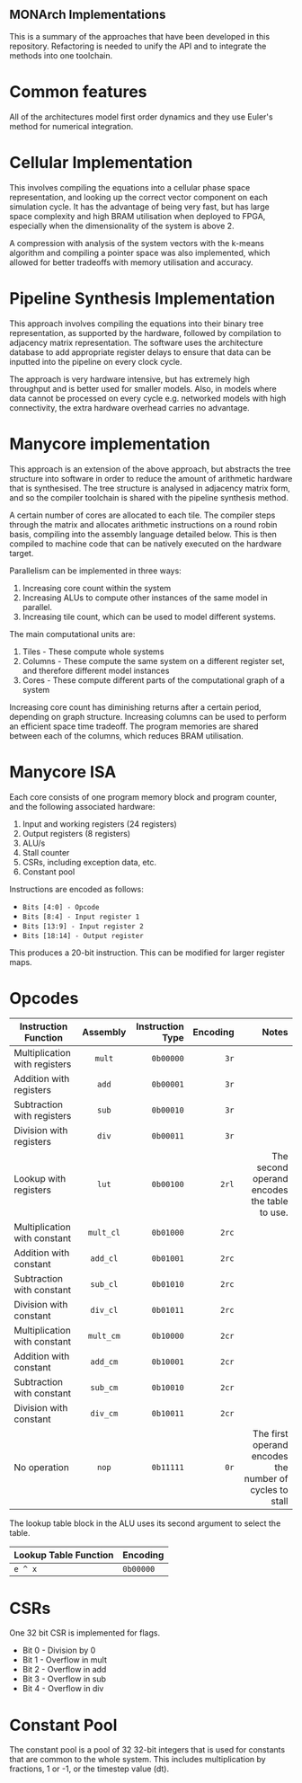 ## MONArch Implementations

This is a summary of the approaches that have been developed in this repository. Refactoring is needed to unify the API 
and to integrate the methods into one toolchain.

# Common features

All of the architectures model first order dynamics and they use Euler's method for numerical integration.

# Cellular Implementation

This involves compiling the equations into a cellular phase space representation, and looking up the 
correct vector component on each simulation cycle. It has the advantage of being very fast, but has
large space complexity and high BRAM utilisation when deployed to FPGA, especially when the dimensionality
of the system is above 2.

A compression with analysis of the system vectors with the k-means algorithm and compiling a pointer space
was also implemented, which allowed for better tradeoffs with memory utilisation and accuracy.

# Pipeline Synthesis Implementation

This approach involves compiling the equations into their binary tree representation, as supported by 
the hardware, followed by compilation to adjacency matrix representation. The software uses the architecture
database to add appropriate register delays to ensure that data can be inputted into the pipeline on every 
clock cycle.

The approach is very hardware intensive, but has extremely high throughput and is better used for smaller
models. Also, in models where data cannot be processed on every cycle e.g. networked models with
high connectivity, the extra hardware overhead carries no advantage.

# Manycore implementation

This approach is an extension of the above approach, but abstracts the tree structure into software in
order to reduce the amount of arithmetic hardware that is synthesised. The tree structure is analysed in 
adjacency matrix form, and so the compiler toolchain is shared with the pipeline synthesis method. 

A certain number of cores are allocated to each tile. The compiler steps through the matrix and 
allocates arithmetic instructions on a round robin basis, compiling into the assembly language detailed 
below. This is then compiled to machine code that can be natively executed on the hardware target. 

Parallelism can be implemented in three ways:

1. Increasing core count within the system
2. Increasing ALUs to compute other instances of the same model in parallel.
3. Increasing tile count, which can be used to model different systems.

The main computational units are:

1. Tiles - These compute whole systems
2. Columns - These compute the same system on a different register set, and therefore different model instances
3. Cores - These compute different parts of the computational graph of a system

Increasing core count has diminishing returns after a certain period, depending on graph structure. 
Increasing columns can be used to perform an efficient space time tradeoff. The program memories are shared
between each of the columns, which reduces BRAM utilisation.

# Manycore ISA

Each core consists of one program memory block and program counter, and the following associated hardware:

1. Input and working registers (24 registers)
2. Output registers (8 registers)
3. ALU/s
4. Stall counter
5. CSRs, including exception data, etc.
6. Constant pool

Instructions are encoded as follows:

- `Bits [4:0] - Opcode`
- `Bits [8:4] - Input register 1`
- `Bits [13:9] - Input register 2`
- `Bits [18:14] - Output register`

This produces a 20-bit instruction. This can be modified for larger register maps.

# Opcodes

| Instruction Function           | Assembly  | Instruction Type | Encoding| Notes |
| -------------------------------|:---------:| ----------------:| -------:| -----:|
| Multiplication with registers  | `mult`    | `0b00000`        | `3r`    |       |
| Addition with registers        | `add`     | `0b00001`        | `3r`    |       |
| Subtraction with registers     | `sub`     | `0b00010`        | `3r`    |       |
| Division with registers        | `div`     | `0b00011`        | `3r`    |       |
| Lookup with registers          | `lut`     | `0b00100`        | `2rl`   | The second operand encodes the table to use.|
| Multiplication with constant   | `mult_cl` | `0b01000`        | `2rc`   |       |
| Addition with constant         | `add_cl`  | `0b01001`        | `2rc`   |       |
| Subtraction with constant      | `sub_cl`  | `0b01010`        | `2rc`   |       |
| Division with constant         | `div_cl`  | `0b01011`        | `2rc`   |       |
| Multiplication with constant   | `mult_cm` | `0b10000`        | `2cr`   |       |
| Addition with constant         | `add_cm`  | `0b10001`        | `2cr`   |       |
| Subtraction with constant      | `sub_cm`  | `0b10010`        | `2cr`   |       |
| Division with constant         | `div_cm`  | `0b10011`        | `2cr`   |       |
| No operation                   | `nop`     | `0b11111`        | `0r`    | The first operand encodes the number of cycles to stall |

The lookup table block in the ALU uses its second argument to select the table.

| Lookup Table Function | Encoding |
| ----------------------|:---------|
| `e ^ x`               | `0b00000`|

# CSRs

One 32 bit CSR is implemented for flags.
- Bit 0 - Division by 0
- Bit 1 - Overflow in mult
- Bit 2 - Overflow in add
- Bit 3 - Overflow in sub
- Bit 4 - Overflow in div

# Constant Pool

The constant pool is a pool of 32 32-bit integers that is used for constants that are common to
the whole system. This includes multiplication by fractions, 1 or -1, or the timestep value (dt).